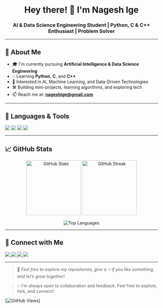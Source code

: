
<h1 align="center">Hey there! 👋 I'm Nagesh Ige</h1>
<h3 align="center">AI & Data Science Engineering Student | Python, C & C++ Enthusiast | Problem Solver</h3>

---

## 💫 About Me

- 🎓 I'm currently pursuing **Artificial Intelligence & Data Science Engineering**
- 💡 Learning **Python**, **C**, and **C++**
- 🚀 Interested in AI, Machine Learning, and Data-Driven Technologies
- 🛠️ Building mini-projects, learning algorithms, and exploring tech
- 📫 Reach me at: **nageshige@gmail.com**

---

## 🧰 Languages & Tools

<p>
  <img src="https://img.shields.io/badge/Python-3776AB?style=for-the-badge&logo=python&logoColor=white"/>
  <img src="https://img.shields.io/badge/C-00599C?style=for-the-badge&logo=c&logoColor=white"/>
  <img src="https://img.shields.io/badge/C++-00599C?style=for-the-badge&logo=cplusplus&logoColor=white"/>
  <img src="https://img.shields.io/badge/GitHub-181717?style=for-the-badge&logo=github&logoColor=white"/>
</p>

---

## 📈 GitHub Stats

<p align="center">
  <img src="https://github-readme-stats.vercel.app/api?username=Nagesh-Ige&show_icons=true&theme=tokyonight" alt="GitHub Stats" height="180"/>
  <img src="https://github-readme-streak-stats.herokuapp.com?user=Nagesh-Ige&theme=tokyonight&date_format=M%20j%5B%2C%20Y%5D" alt="GitHub Streak" height="180"/>
</p>

<p align="center">
  <img src="https://github-readme-stats.vercel.app/api/top-langs/?username=Nagesh-Ige&layout=compact&theme=tokyonight" alt="Top Languages"/>
</p>

---

## 🔗 Connect with Me

<p>
  <a href="https://www.linkedin.com/in/nagesh-ege-0a8929290" target="_blank">
    <img src="https://img.shields.io/badge/LinkedIn-blue?style=for-the-badge&logo=linkedin&logoColor=white" />
  </a>
  <a href="https://x.com/NageshEge?s=09" target="_blank">
    <img src="https://img.shields.io/badge/Twitter-black?style=for-the-badge&logo=twitter&logoColor=white" />
  </a>
  <a href="https://www.instagram.com/nagesh_ige?igsh=bnF1MnhsZXRmZDJ0" target="_blank">
    <img src="https://img.shields.io/badge/Instagram-E4405F?style=for-the-badge&logo=instagram&logoColor=white" />
  </a>
  <a href="mailto:nageshige@gmail.com" target="_blank">
    <img src="https://img.shields.io/badge/Gmail-D14836?style=for-the-badge&logo=gmail&logoColor=white" />
  </a>
</p>

---

> 🌟 *Feel free to explore my repositories, give a ⭐ if you like something, and let’s grow together!*

> 💡 I'm always open to collaboration and feedback. Feel free to explore, fork, and connect!

[![GitHub Views](https://komarev.com/ghpvc/?username=Nagesh-Ige&color=red)]
